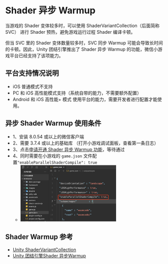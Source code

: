 # Shader 异步 Warmup 

当游戏的 Shader 变体较多时，可以使用 ShaderVariantCollection（后面简称 SVC） 进行 Shader 预热，避免游戏运行过程 Shader 编译卡顿。

但当 SVC 里的 Shader 变体数量较多时，SVC 同步 Warmup 可能会导致长时间的卡顿。因此，Unity 团结引擎推出了 Shader 异步 Warmup 的功能，微信小游戏平台已经支持了该项能力。

## 平台支持情况说明
- iOS 普通模式不支持
- PC 和 iOS 高性能模式支持（系统自带的能力，不需要额外配置）
- Android 和 iOS 高性能+ 模式 使用平台的能力，需要开发者进行配置才能使用。

## 异步 Shader Warmup 使用条件
- 1、安装 8.0.54 或以上的微信客户端
- 2、需要 3.7.4 或以上的基础库 （打开小游戏调试面板，查看第一条日志）
- 3、点击[申请开通 Shader 异步 Warmup 功能](https://doc.weixin.qq.com/forms/AJEAIQdfAAoACQA2gY2AD41GisQUxXTEf)，等待通过
- 4、同时需要在小游戏的 `game.json` 文件配置`"enableParallelShaderCompile": true`
    - <img src="../image/shader_warmup_01.png" width="300" />

## Shader Warmup 参考
- [Unity ShaderVariantCollection](https://docs.unity3d.com/2021.3/Documentation/ScriptReference/ShaderVariantCollection.html)
- [Unity 团结引擎Shader 异步Warmup](https://docs.unity.cn/cn/tuanjiemanual/Manual/WeixinAsyncShaderWarmup.html)